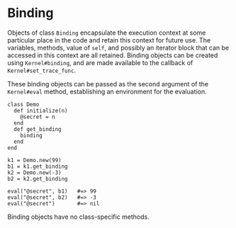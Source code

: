 # Binding

Objects of class `Binding` encapsulate the execution context at some
particular place in the code and retain this context for future use. The
variables, methods, value of `self`, and possibly an iterator block that can
be accessed in this context are all retained. Binding objects can be created
using `Kernel#binding`, and are made available to the callback of
`Kernel#set_trace_func`.

These binding objects can be passed as the second argument of the
`Kernel#eval` method, establishing an environment for the evaluation.

    class Demo
      def initialize(n)
        @secret = n
      end
      def get_binding
        binding
      end
    end

    k1 = Demo.new(99)
    b1 = k1.get_binding
    k2 = Demo.new(-3)
    b2 = k2.get_binding

    eval("@secret", b1)   #=> 99
    eval("@secret", b2)   #=> -3
    eval("@secret")       #=> nil

Binding objects have no class-specific methods.
